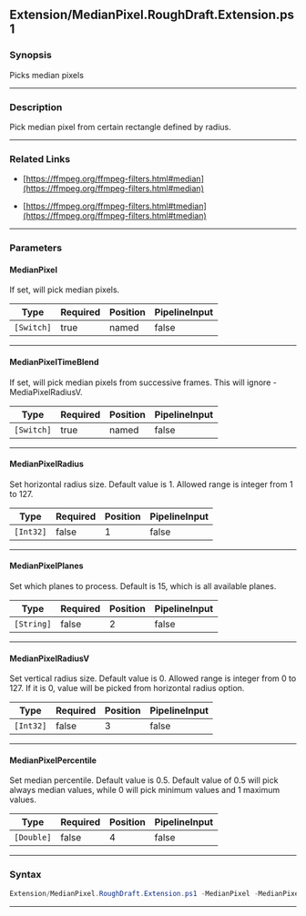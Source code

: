 
Extension/MedianPixel.RoughDraft.Extension.ps1
----------------------------------------------
### Synopsis
Picks median pixels

---
### Description

Pick median pixel from certain rectangle defined by radius.

---
### Related Links
* [https://ffmpeg.org/ffmpeg-filters.html#median](https://ffmpeg.org/ffmpeg-filters.html#median)



* [https://ffmpeg.org/ffmpeg-filters.html#tmedian](https://ffmpeg.org/ffmpeg-filters.html#tmedian)



---
### Parameters
#### **MedianPixel**

If set, will pick median pixels.






|Type      |Required|Position|PipelineInput|
|----------|--------|--------|-------------|
|`[Switch]`|true    |named   |false        |



---
#### **MedianPixelTimeBlend**

If set, will pick median pixels from successive frames.  This will ignore -MediaPixelRadiusV.






|Type      |Required|Position|PipelineInput|
|----------|--------|--------|-------------|
|`[Switch]`|true    |named   |false        |



---
#### **MedianPixelRadius**

Set horizontal radius size. Default value is 1. Allowed range is integer from 1 to 127.






|Type     |Required|Position|PipelineInput|
|---------|--------|--------|-------------|
|`[Int32]`|false   |1       |false        |



---
#### **MedianPixelPlanes**

Set which planes to process. Default is 15, which is all available planes.






|Type      |Required|Position|PipelineInput|
|----------|--------|--------|-------------|
|`[String]`|false   |2       |false        |



---
#### **MedianPixelRadiusV**

Set vertical radius size. Default value is 0. 
Allowed range is integer from 0 to 127. 
If it is 0, value will be picked from horizontal radius option.






|Type     |Required|Position|PipelineInput|
|---------|--------|--------|-------------|
|`[Int32]`|false   |3       |false        |



---
#### **MedianPixelPercentile**

Set median percentile. 
Default value is 0.5.
Default value of 0.5  will pick always median values, 
while 0 will pick minimum values and 1 maximum values.






|Type      |Required|Position|PipelineInput|
|----------|--------|--------|-------------|
|`[Double]`|false   |4       |false        |



---
### Syntax
```PowerShell
Extension/MedianPixel.RoughDraft.Extension.ps1 -MedianPixel -MedianPixelTimeBlend [[-MedianPixelRadius] <Int32>] [[-MedianPixelPlanes] <String>] [[-MedianPixelRadiusV] <Int32>] [[-MedianPixelPercentile] <Double>] [<CommonParameters>]
```
---




